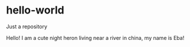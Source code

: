 # hello-world
Just a repository

Hello! I am a cute night heron living near a river in china, my name is Eba!
